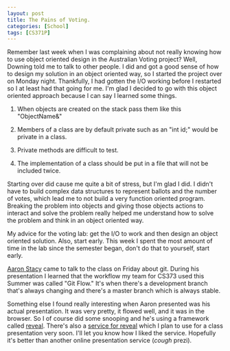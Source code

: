 ```yaml
---
layout: post
title: The Pains of Voting.
categories: [School]
tags: [CS371P]
---
```


Remember last week when I was complaining about not really knowing how to use object oriented design in the Australian Voting project? Well, Downing told me to talk to other people. I did and got a good sense of how to design my solution in an object oriented way, so I started the project over on Monday night. Thankfully, I had gotten the I/O working before I restarted so I at least had that going for me. I'm glad I decided to go with this object oriented approach because I can say I learned some things.

1. When objects are created on the stack pass them like this "ObjectName&"

2. Members of a class are by default private such as an "int id;" would be private in a class.

3. Private methods are difficult to test.

4. The implementation of a class should be put in a file that will not be included twice.

Starting over did cause me quite a bit of stress, but I'm glad I did. I didn't have to build complex data structures to represent ballots and the number of votes, which lead me to not build a very function oriented program. Breaking the problem into objects and giving those objects actions to interact and solve the problem really helped me understand how to solve the problem and think in an object oriented way.

My advice for the voting lab: get the I/O to work and then design an object oriented solution. Also, start early. This week I spent the most amount of time in the lab since the semester began, don't do that to yourself, start early.

[Aaron Stacy](http://aaronstacy.com/) came to talk to the class on Friday about git. During his presentation I learned that the workflow my team for CS373 used this Summer was called "Git Flow." It's when there's a development branch that's always changing and there's a master branch which is always stable.

Something else I found really interesting when Aaron presented was his actual presentation. It was very pretty, it flowed well, and it was in the browser. So I of course did some snooping and he's using a framework called [reveal](http://lab.hakim.se/reveal-js/#/). There's also a [service for reveal](http://slid.es/) which I plan to use for a class presentation very soon. I'll let you know how I liked the service. Hopefully it's better than another online presentation service (*cough* prezi).
